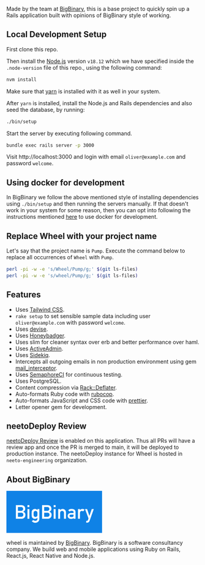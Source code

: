 Made by the team at [BigBinary](https://bigbinary.com), this is a base project
to quickly spin up a Rails application built with opinions of BigBinary style of
working.

## Local Development Setup

First clone this repo.

Then install the [Node.js](https://nodejs.org) version `v18.12` which we have specified inside the `.node-version` file of this repo., using the following command:

```bash
nvm install
```

Make sure that [yarn](https://yarnpkg.com) is installed with it as well in your
system.

After `yarn` is installed, install the Node.js and Rails dependencies and also
seed the database, by running:

```bash
./bin/setup
```

Start the server by executing following command.

```bash
bundle exec rails server -p 3000
```

Visit http://localhost:3000 and login with email `oliver@example.com` and
password `welcome`.

## Using docker for development

In BigBinary we follow the above mentioned style of installing dependencies using `./bin/setup` and then running the servers manually.
If that doesn't work in your system for some reason, then you can opt into following the instructions mentioned
[here](https://github.com/bigbinary/wheel/blob/main/docs/using_docker.md) to use
docker for development.

## Replace Wheel with your project name

Let's say that the project name is `Pump`. Execute the command below to replace
all occurrences of `Wheel` with `Pump`.

```bash
perl -pi -w -e 's/Wheel/Pump/g;' $(git ls-files)
perl -pi -w -e 's/wheel/Pump/g;' $(git ls-files)
```

## Features

- Uses [Tailwind CSS](https://tailwindcss.com).
- `rake setup` to set sensible sample data including user `oliver@example.com`
  with password `welcome`.
- Uses [devise](https://github.com/plataformatec/devise).
- Uses [Honeybadger](https://www.honeybadger.io/).
- Uses slim for cleaner syntax over erb and better performance over haml.
- Uses [ActiveAdmin](http://activeadmin.info).
- Uses [Sidekiq](https://github.com/mperham/sidekiq).
- Intercepts all outgoing emails in non production environment using gem
  [mail_interceptor](https://github.com/bigbinary/mail_interceptor).
- Uses [SemaphoreCI](https://semaphoreci.com/) for continuous testing.
- Uses PostgreSQL.
- Content compression via
  [Rack::Deflater](https://github.com/rack/rack/blob/main/lib/rack/deflater.rb).
- Auto-formats Ruby code with [rubocop](https://github.com/bbatsov/rubocop).
- Auto-formats JavaScript and CSS code with
  [prettier](https://github.com/prettier/prettier).
- Letter opener gem for development.

## neetoDeploy Review

[neetoDeploy Review](https://www.neeto.com/neetodeploy) is enabled on this application. Thus all PRs will have a review
app and once the PR is merged to main, it will be deployed to production instance. The neetoDeploy instance for Wheel
is hosted in `neeto-engineering` organization.

## About BigBinary

![BigBinary](https://raw.githubusercontent.com/bigbinary/bigbinary-assets/press-assets/PNG/logo-light-solid-small.png?raw=true)

wheel is maintained by [BigBinary](https://www.bigbinary.com). BigBinary is a
software consultancy company. We build web and mobile applications using Ruby on
Rails, React.js, React Native and Node.js.
